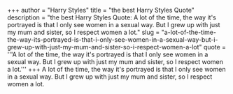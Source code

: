 +++
author = "Harry Styles"
title = "the best Harry Styles Quote"
description = "the best Harry Styles Quote: A lot of the time, the way it's portrayed is that I only see women in a sexual way. But I grew up with just my mum and sister, so I respect women a lot."
slug = "a-lot-of-the-time-the-way-its-portrayed-is-that-i-only-see-women-in-a-sexual-way-but-i-grew-up-with-just-my-mum-and-sister-so-i-respect-women-a-lot"
quote = '''A lot of the time, the way it's portrayed is that I only see women in a sexual way. But I grew up with just my mum and sister, so I respect women a lot.'''
+++
A lot of the time, the way it's portrayed is that I only see women in a sexual way. But I grew up with just my mum and sister, so I respect women a lot.
